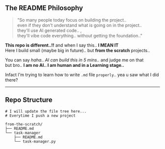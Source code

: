 ## **The README Philosophy**

> "So many people today focus on building the project..  
> even if they don't understand what is going on in the project..  
> they'll use AI generated code.. ,  
> they'll vibe code everything.. without getting the foundation.."

**This repo is different..!!** and when I say this.. **I MEAN IT**  
Here I build small (maybe big in future).. but **from the scratch** projects..

You can say *haha.. AI can build this in 5 mins..* and judge me on that  
but bro.. **I am no AI.. I am human and in a Learning stage..**

Infact I'm trying to learn how to write `.md` file `properly`.. yea u saw what I did there?

---

## Repo Structure

```shell
# I will update the file tree here...
# Everytime I push a new project

from-the-scratch/
├── README.md
└── task-manager
    ├── README.md
    └── task-manager.py
